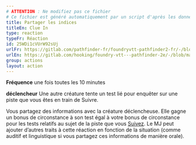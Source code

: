 ```yaml
---
# ATTENTION : Ne modifiez pas ce fichier
# Ce fichier est généré automatiquement par un script d'après les données du module Foundry VTT officiel et de sa traduction
title: Partager les indices
titleEn: Clue In
type: reaction
typeFr: Réaction
id: 25WDi1cVUrW92sUj
urlFr: https://gitlab.com/pathfinder-fr/foundryvtt-pathfinder2-fr/-/blob/master/data/actions/25WDi1cVUrW92sUj.htm
urlEn: https://gitlab.com/hooking/foundry-vtt---pathfinder-2e/-/blob/master/packs/data/actions.db/clue-in.json
group: actions
layout: action
---
```

**Fréquence** une fois toutes les 10 minutes

**déclencheur** Une autre créature tente un test lié pour enquêter sur une piste que vous êtes en train de Suivre.

Vous partagez des informations avec la créature déclencheuse. Elle gagne un bonus de circonstance à son test égal à votre bonus de circonstance pour les tests relatifs au sujet de la piste que vous [Suivez](/_actions/suivre-une-piste.md). Le MJ peut ajouter d’autres traits à cette réaction en fonction de la situation (comme auditif et linguistique si vous partagez ces informations de manière orale).


